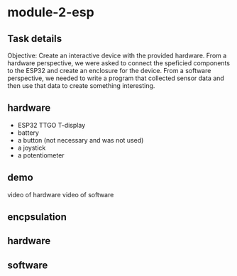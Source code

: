 # module-2-esp

## Task details
Objective:
Create an interactive device with the provided hardware. From a hardware perspective, we were asked to connect the speficied components to the ESP32 and create an enclosure for the device. From a software perspective, we needed to write a program that collected sensor data and then use that data to create something interesting. 

## hardware 
- ESP32 TTGO T-display
- battery
- a button (not necessary and was not used) 
- a joystick
- a potentiometer

## demo 
video of hardware 
video of software 

## encpsulation 

## hardware 

## software 


